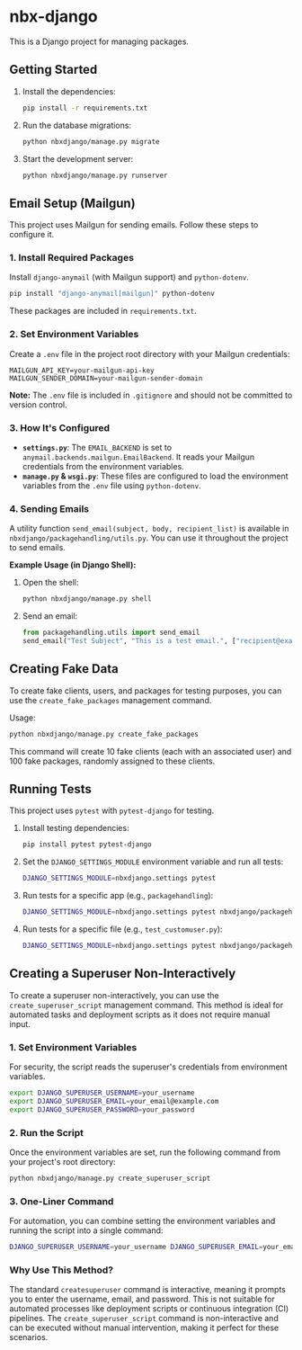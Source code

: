 # nbx-django

This is a Django project for managing packages.

## Getting Started

1.  Install the dependencies:

    ```bash
    pip install -r requirements.txt
    ```

2.  Run the database migrations:

    ```bash
    python nbxdjango/manage.py migrate
    ```

3.  Start the development server:

    ```bash
    python nbxdjango/manage.py runserver
    ```

## Email Setup (Mailgun)

This project uses Mailgun for sending emails. Follow these steps to configure it.

### 1. Install Required Packages

Install `django-anymail` (with Mailgun support) and `python-dotenv`.

```bash
pip install "django-anymail[mailgun]" python-dotenv
```

These packages are included in `requirements.txt`.

### 2. Set Environment Variables

Create a `.env` file in the project root directory with your Mailgun credentials:

```
MAILGUN_API_KEY=your-mailgun-api-key
MAILGUN_SENDER_DOMAIN=your-mailgun-sender-domain
```

**Note:** The `.env` file is included in `.gitignore` and should not be committed to version control.

### 3. How It's Configured

-   **`settings.py`**: The `EMAIL_BACKEND` is set to `anymail.backends.mailgun.EmailBackend`. It reads your Mailgun credentials from the environment variables.
-   **`manage.py` & `wsgi.py`**: These files are configured to load the environment variables from the `.env` file using `python-dotenv`.

### 4. Sending Emails

A utility function `send_email(subject, body, recipient_list)` is available in `nbxdjango/packagehandling/utils.py`. You can use it throughout the project to send emails.

**Example Usage (in Django Shell):**

1.  Open the shell:
    ```bash
    python nbxdjango/manage.py shell
    ```

2.  Send an email:
    ```python
    from packagehandling.utils import send_email
    send_email("Test Subject", "This is a test email.", ["recipient@example.com"])
    ```

## Creating Fake Data

To create fake clients, users, and packages for testing purposes, you can use the `create_fake_packages` management command.

Usage:

```bash
python nbxdjango/manage.py create_fake_packages
```

This command will create 10 fake clients (each with an associated user) and 100 fake packages, randomly assigned to these clients.

## Running Tests

This project uses `pytest` with `pytest-django` for testing.

1.  Install testing dependencies:

    ```bash
    pip install pytest pytest-django
    ```

2.  Set the `DJANGO_SETTINGS_MODULE` environment variable and run all tests:

    ```bash
    DJANGO_SETTINGS_MODULE=nbxdjango.settings pytest
    ```

3.  Run tests for a specific app (e.g., `packagehandling`):

    ```bash
    DJANGO_SETTINGS_MODULE=nbxdjango.settings pytest nbxdjango/packagehandling/tests/
    ```

4.  Run tests for a specific file (e.g., `test_customuser.py`):

    ```bash
    DJANGO_SETTINGS_MODULE=nbxdjango.settings pytest nbxdjango/packagehandling/tests/models/test_customuser.py
    ```

## Creating a Superuser Non-Interactively

To create a superuser non-interactively, you can use the `create_superuser_script` management command. This method is ideal for automated tasks and deployment scripts as it does not require manual input.

### 1. Set Environment Variables

For security, the script reads the superuser's credentials from environment variables.

```bash
export DJANGO_SUPERUSER_USERNAME=your_username
export DJANGO_SUPERUSER_EMAIL=your_email@example.com
export DJANGO_SUPERUSER_PASSWORD=your_password
```

### 2. Run the Script

Once the environment variables are set, run the following command from your project's root directory:

```bash
python nbxdjango/manage.py create_superuser_script
```

### 3. One-Liner Command

For automation, you can combine setting the environment variables and running the script into a single command:

```bash
DJANGO_SUPERUSER_USERNAME=your_username DJANGO_SUPERUSER_EMAIL=your_email@example.com DJANGO_SUPERUSER_PASSWORD=your_password python nbxdjango/manage.py create_superuser_script
```

### Why Use This Method?

The standard `createsuperuser` command is interactive, meaning it prompts you to enter the username, email, and password. This is not suitable for automated processes like deployment scripts or continuous integration (CI) pipelines. The `create_superuser_script` command is non-interactive and can be executed without manual intervention, making it perfect for these scenarios.